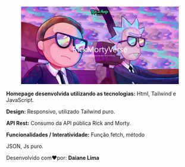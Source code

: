 <figure class="col-span-1 sm:col-span-1">
    <img
      src="assets/rick_morty_verse.png"
      alt="A imagem ilustra Rick e Morty caindo de dentro de uma bolha que está no ar, uma bolha na cor rosa cheia de gosma verde dentro."
      class="w-full h-auto"
    />
  </figure>
  <p>
    <strong>Homepage desenvolvida utilizando as tecnologias:</strong> Html,
  Tailwind e JavaScript.
  </p>
  <p>
    <strong>Design:</strong> Responsivo, utilizado Tailwind puro.
  </p>
  <p>
    <strong>API Rest:</strong> Consumo da API pública Rick and Morty.
  </p>
  <p>
    <strong>Funcionalidades / Interatividade:</strong> Função fetch, método </p>
  JSON, Js puro.  
  </p>
  <p>
    Desenvolvido com❤️por: <strong>Daiane Lima</strong>
  </p>
